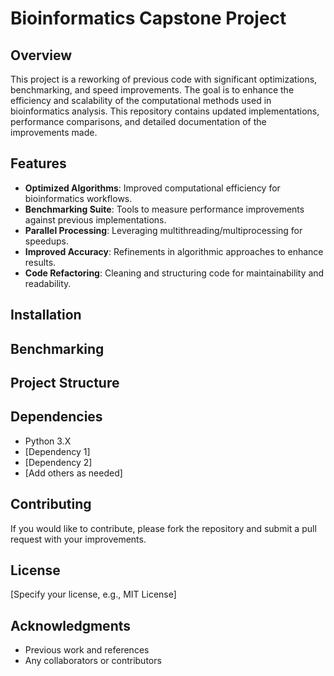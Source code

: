 # Bioinformatics Capstone Project

## Overview
This project is a reworking of previous code with significant optimizations, benchmarking, and speed improvements. The goal is to enhance the efficiency and scalability of the computational methods used in bioinformatics analysis. This repository contains updated implementations, performance comparisons, and detailed documentation of the improvements made.

## Features
- **Optimized Algorithms**: Improved computational efficiency for bioinformatics workflows.
- **Benchmarking Suite**: Tools to measure performance improvements against previous implementations.
- **Parallel Processing**: Leveraging multithreading/multiprocessing for speedups.
- **Improved Accuracy**: Refinements in algorithmic approaches to enhance results.
- **Code Refactoring**: Cleaning and structuring code for maintainability and readability.

## Installation


## Benchmarking


## Project Structure


## Dependencies
- Python 3.X
- [Dependency 1]
- [Dependency 2]
- [Add others as needed]

## Contributing
If you would like to contribute, please fork the repository and submit a pull request with your improvements.

## License
[Specify your license, e.g., MIT License]

## Acknowledgments
- Previous work and references
- Any collaborators or contributors

